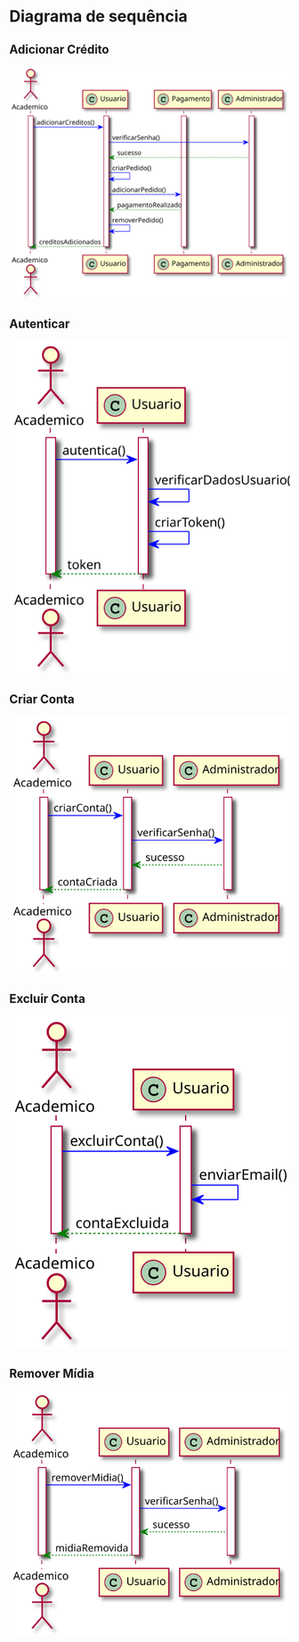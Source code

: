 # Diagrama de sequência
## Adicionar Crédito

![](adicionar-credito.svg)

## Autenticar

![](autenticar.svg)

## Criar Conta

![](criar-conta.svg)

## Excluir Conta

![](excluir-conta.svg)

## Remover Mídia

![](remover-midia.svg)